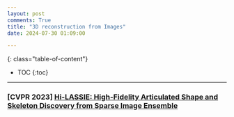 ```yaml
---
layout: post
comments: True
title: "3D reconstruction from Images"
date: 2024-07-30 01:09:00

---
```


<!--more-->

{: class="table-of-content"}
* TOC
{:toc}

---

### \[**CVPR 2023**\] [Hi-LASSIE: High-Fidelity Articulated Shape and Skeleton Discovery from Sparse Image Ensemble]([https://github.com/wimmerth/back-to-3d-few-shot-keypoints](https://chhankyao.github.io/hi-lassie/))
